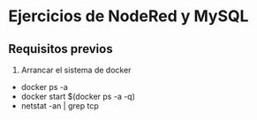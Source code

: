 # Ejercicios de NodeRed y MySQL

## Requisitos previos

1. Arrancar el sistema de docker
- docker ps -a
- docker start $(docker ps -a -q)
- netstat -an | grep tcp
